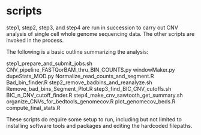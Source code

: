 # scripts
step1, step2, step3, and step4 are run in succession to carry out CNV analysis of single cell whole genome sequencing data. The other scripts are invoked in the process.

The following is a basic outline summarizing the analysis:

step1_prepare_and_submit_jobs.sh
CNV_pipeline_FASTQorBAM_thru_BIN_COUNTS.py
windowMaker.py
dupeStats_MOD.py
Normalize_read_counts_and_segment.R
Bad_bin_finder.R
step2_remove_badbins_and_reanalyze.sh
Remove_bad_bins_Segment_Plot.R
step3_find_BIC_CNV_cutoffs.sh
BIC_n_CNV_cutoff_finder.R
step4_make_cnv_sawtooth_get_summary.sh
organize_CNVs_for_bedtools_genomecov.R
plot_genomecov_beds.R
compute_final_stats.R

These scripts do require some setup to run, including but not limited to installing software tools and packages and editing the hardcoded filepaths.
